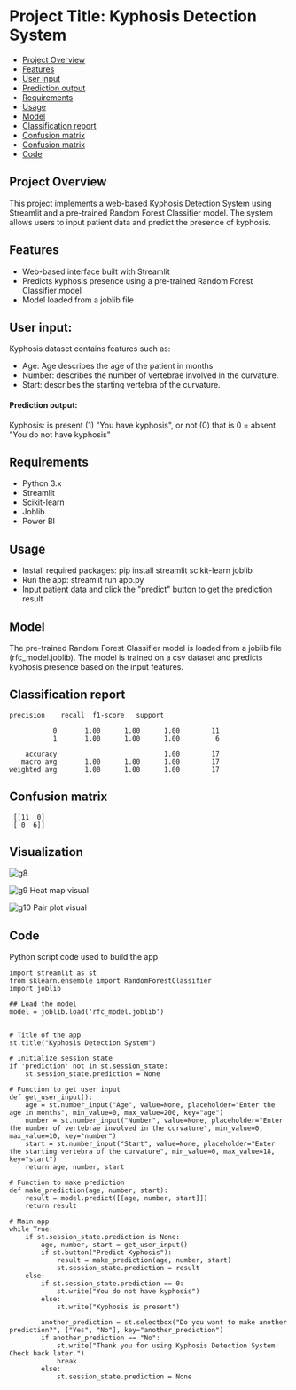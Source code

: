 # Project Title: Kyphosis Detection System
- [Project Overview](#project-overview)
- [Features](#features)
- [User input](#use-input)
- [Prediction output](#prediction-output)
- [Requirements](#requirements)
- [Usage](#usage)
- [Model](#model)
- [Classification report](#classification-report)
- [Confusion matrix](#confusion-matrix)
- [Confusion matrix](#visualization)
- [Code](#code)




## Project Overview
This project implements a web-based Kyphosis Detection System using Streamlit and a pre-trained Random Forest Classifier model. The system allows users to input patient data and predict the presence of kyphosis.

## Features
- Web-based interface built with Streamlit
- Predicts kyphosis presence using a pre-trained Random Forest Classifier model
- Model loaded from a joblib file
  
## User input: 
Kyphosis dataset contains features such as:
- Age: Age describes the age of the patient in months
- Number: describes the number of vertebrae involved in the curvature.
- Start:  describes the starting vertebra of the curvature.
  

#### Prediction output:
Kyphosis: is present (1) "You have kyphosis", or not (0) that is 0 = absent "You do not have kyphosis"

## Requirements
- Python 3.x
- Streamlit
- Scikit-learn
- Joblib
- Power BI

## Usage
- Install required packages: pip install streamlit scikit-learn joblib
- Run the app: streamlit run app.py
- Input patient data and click the "predict" button to get the prediction result

## Model
The pre-trained Random Forest Classifier model is loaded from a joblib file (rfc_model.joblib). The model is trained on a csv dataset and predicts kyphosis presence based on the input features.

## Classification report

```
precision    recall  f1-score   support

           0       1.00      1.00      1.00        11
           1       1.00      1.00      1.00         6

    accuracy                           1.00        17
   macro avg       1.00      1.00      1.00        17
weighted avg       1.00      1.00      1.00        17
```
## Confusion matrix
```
 [[11  0]
 [ 0  6]]
```
## Visualization
![g8](https://github.com/user-attachments/assets/9efb1a08-15a6-4973-9e2b-437d95520379)

![g9](https://github.com/user-attachments/assets/6213ee33-97e8-4736-9f58-6fbe5fbfac0f)
Heat map visual

![g10](https://github.com/user-attachments/assets/c8a77ff0-3e29-4f11-b28c-b4f830a237ad)
Pair plot visual

## Code
Python script code used to build the app
```
import streamlit as st
from sklearn.ensemble import RandomForestClassifier
import joblib

## Load the model
model = joblib.load('rfc_model.joblib')


# Title of the app
st.title("Kyphosis Detection System")

# Initialize session state
if 'prediction' not in st.session_state:
    st.session_state.prediction = None

# Function to get user input
def get_user_input():
    age = st.number_input("Age", value=None, placeholder="Enter the age in months", min_value=0, max_value=200, key="age")
    number = st.number_input("Number", value=None, placeholder="Enter the number of vertebrae involved in the curvature", min_value=0, max_value=10, key="number")
    start = st.number_input("Start", value=None, placeholder="Enter the starting vertebra of the curvature", min_value=0, max_value=18, key="start")
    return age, number, start

# Function to make prediction
def make_prediction(age, number, start):
    result = model.predict([[age, number, start]])
    return result

# Main app
while True:
    if st.session_state.prediction is None:
        age, number, start = get_user_input()
        if st.button("Predict Kyphosis"):
            result = make_prediction(age, number, start)
            st.session_state.prediction = result
    else:
        if st.session_state.prediction == 0:
            st.write("You do not have kyphosis")
        else:
            st.write("Kyphosis is present")

        another_prediction = st.selectbox("Do you want to make another prediction?", ["Yes", "No"], key="another_prediction")
        if another_prediction == "No":
            st.write("Thank you for using Kyphosis Detection System! Check back later.")
            break
        else:
            st.session_state.prediction = None
```
 

